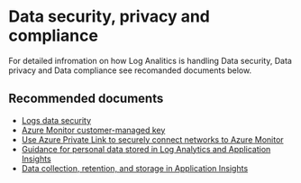 <properties
pageTitle="Data security, privacy and compliance"
description="Data security, privacy and compliance"
service="microsoft.operationalinsights"
resource="workspaces"
symptomID=""
infoBubbleText=""
authors="meirm"
displayorder="9"
selfHelpType="resource"
supportTopicIds="32690787"
resourceTags=""
productPesIds="15725"
cloudEnvironments="Public, Fairfax, usnat, ussec"
articleId="operationalinsights-generalloganalytics-compliance"
ownershipId="AzureMonitoring_LogAnalytics"
/>


# Data security, privacy and compliance
For detailed infromation on how Log Analitics is handling Data security, Data privacy and Data compliance see recomanded documents below. 

## **Recommended documents**
* [Logs data security](https://docs.microsoft.com/en-us/azure/azure-monitor/platform/data-security)
* [Azure Monitor customer-managed key](https://docs.microsoft.com/en-us/azure/azure-monitor/platform/customer-managed-keys)
* [Use Azure Private Link to securely connect networks to Azure Monitor](https://docs.microsoft.com/en-us/azure/azure-monitor/platform/private-link-security)
* [Guidance for personal data stored in Log Analytics and Application Insights](https://docs.microsoft.com/en-us/azure/azure-monitor/platform/personal-data-mgmt)
* [Data collection, retention, and storage in Application Insights](https://docs.microsoft.com/en-us/azure/azure-monitor/app/data-retention-privacy)